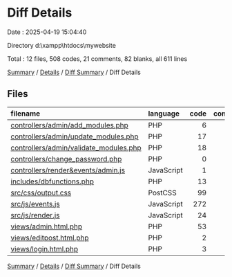 # Diff Details

Date : 2025-04-19 15:04:40

Directory d:\\xampp\\htdocs\\mywebsite

Total : 12 files,  508 codes, 21 comments, 82 blanks, all 611 lines

[Summary](results.md) / [Details](details.md) / [Diff Summary](diff.md) / Diff Details

## Files
| filename | language | code | comment | blank | total |
| :--- | :--- | ---: | ---: | ---: | ---: |
| [controllers/admin/add\_modules.php](/controllers/admin/add_modules.php) | PHP | 6 | 0 | 0 | 6 |
| [controllers/admin/update\_modules.php](/controllers/admin/update_modules.php) | PHP | 17 | 0 | 6 | 23 |
| [controllers/admin/validate\_modules.php](/controllers/admin/validate_modules.php) | PHP | 18 | 0 | 4 | 22 |
| [controllers/change\_password.php](/controllers/change_password.php) | PHP | 0 | 0 | 1 | 1 |
| [controllers/render&events/admin.js](/controllers/render&events/admin.js) | JavaScript | 1 | 0 | 0 | 1 |
| [includes/dbfunctions.php](/includes/dbfunctions.php) | PHP | 13 | 0 | 2 | 15 |
| [src/css/output.css](/src/css/output.css) | PostCSS | 99 | 0 | 0 | 99 |
| [src/js/events.js](/src/js/events.js) | JavaScript | 272 | 21 | 58 | 351 |
| [src/js/render.js](/src/js/render.js) | JavaScript | 24 | 0 | 4 | 28 |
| [views/admin.html.php](/views/admin.html.php) | PHP | 53 | 0 | 7 | 60 |
| [views/editpost.html.php](/views/editpost.html.php) | PHP | 2 | 0 | 0 | 2 |
| [views/login.html.php](/views/login.html.php) | PHP | 3 | 0 | 0 | 3 |

[Summary](results.md) / [Details](details.md) / [Diff Summary](diff.md) / Diff Details